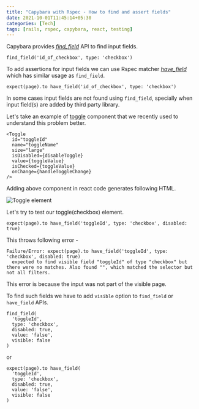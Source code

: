 ```yaml
---
title: "Capybara with Rspec - How to find and assert fields"
date: 2021-10-01T11:45:14+05:30
categories: [Tech]
tags: [rails, rspec, capybara, react, testing]
---
```


Capybara provides
[*find_field*](https://www.rubydoc.info/gems/capybara/Capybara%2FNode%2FFinders:find_field)
API to find input fields.

```
find_field('id_of_checkbox', type: 'checkbox')
```

To add assertions
for input fields
we can use
Rspec matcher
[*have_field*](https://www.rubydoc.info/gems/capybara/Capybara%2FRSpecMatchers:have_field)
which has similar usage as `find_field`.

```
expect(page).to have_field('id_of_checkbox', type: 'checkbox')
```

In some cases input fields are not
found using `find_field`,
specially when input field(s)
are added by third party library.

Let's take an example of
[toggle](https://atlassian.design/components/toggle/examples)
component that we recently used
to understand this problem better.

```
<Toggle
  id="toggleId"
  name="toggleName"
  size="large"
  isDisabled={disableToggle}
  value={toggleValue}
  isChecked={toggleValue}
  onChange={handleToggleChange}
/>
```

Adding above component
in react code generates
following HTML.

![Toggle element](../../toggle_element.png "Toggle element")

Let's try to
test our toggle(checkbox) element.

```
expect(page).to have_field('toggleId', type: 'checkbox', disabled: true)
```

This throws following error -

```
Failure/Error: expect(page).to have_field('toggleId', type: 'checkbox', disabled: true)
  expected to find visible field "toggleId" of type "checkbox" but there were no matches. Also found "", which matched the selector but not all filters.

```

This error is
because the
input was not
part of the
visible page.

To find such fields
we have to add
`visible` option
to `find_field`
or `have_field`
APIs.

```
find_field(
  'toggleId',
  type: 'checkbox',
  disabled: true,
  value: 'false',
  visible: false
)
```
or
```
expect(page).to have_field(
  'toggleId',
  type: 'checkbox',
  disabled: true,
  value: 'false',
  visible: false
)
```
